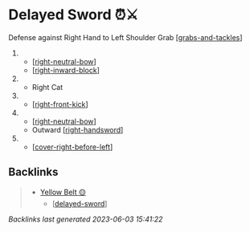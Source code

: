 # Delayed Sword ⏰⚔️

Defense against Right Hand to Left Shoulder Grab
[[grabs-and-tackles]]

1.  - [[right-neutral-bow]]
    - [[right-inward-block]]
2.  - Right Cat
3.  - [[right-front-kick]]
4.  - [[right-neutral-bow]]
    - Outward [[right-handsword]]
5.  - [[cover-right-before-left]]

## Backlinks

> - [Yellow Belt 🟡](..\belts\1-yellow.md)
>   - [[delayed-sword]]

_Backlinks last generated 2023-06-03 15:41:22_

[//begin]: # "Autogenerated link references for markdown compatibility"
[grabs-and-tackles]: ../web-of-knowledge/grabs-and-tackles.md "Grabs and Tackles"
[right-neutral-bow]: ../single-techniques/right-neutral-bow.md "Right Neutral Bow"
[right-inward-block]: ../single-techniques/right-inward-block.md "Right Inward Block"
[right-front-kick]: ../single-techniques/right-front-kick.md "Right Front Kick ➡️🦶⬆️"
[right-handsword]: ../single-techniques/right-handsword.md "Right Handsword"
[cover-right-before-left]: ../single-techniques/cover-right-before-left.md "Cover Right before Left"
[delayed-sword]: delayed-sword.md "Delayed Sword ⏰⚔️"
[//end]: # "Autogenerated link references"
